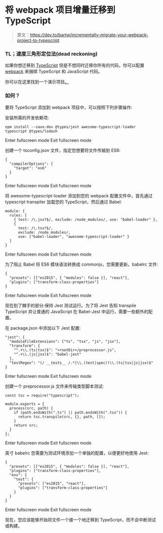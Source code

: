 # 将 webpack 项目增量迁移到 TypeScript

> 原文：<https://dev.to/bartw/incrementally-migrate-your-webpack-project-to-typescript>

### TL；速度三角形定位法(dead reckoning)

如果你想迁移到 [TypeScript](https://www.typescriptlang.org/) 但是不想同时迁移你所有的代码，你可以配置 [webpack](https://webpack.github.io/) 来捆绑 TypeScript 和 JavaScript 代码。

你可以在这里找到一个演示项目[。](https://github.com/bartw/incrementally_migrate_to_typescript)

### 如何？

要将 TypeScript 添加到 webpack 项目中，可以按照下列步骤操作:

安装所需的开发依赖项:

```
npm install --save-dev @types/jest awesome-typescript-loader typescript @types/lodash 
```

Enter fullscreen mode Exit fullscreen mode

创建一个 tsconfig.json 文件，指定您想要将文件传输到 ES6:

```
{
  "compilerOptions": {
    "target": "es6"
  }
} 
```

Enter fullscreen mode Exit fullscreen mode

将 awesome-typescript-loader 添加到您的 webpack 配置文件中，首先通过 typescript transpiler 加载您的 TypeScript，然后通过 Babel:

```
module: {
  rules: [
    { test: /\.jsx?$/, exclude: /node_modules/, use: "babel-loader" },
    { 
      test: /\.tsx?$/, 
      exclude: /node_modules/, 
      use: ["babel-loader", "awesome-typescript-loader" }
  ]
} 
```

Enter fullscreen mode Exit fullscreen mode

为了阻止 Babel 将 ES6 模块语法转换成 commonjs，您需要更新。babelrc 文件:

```
{
  "presets": [["es2015", { "modules": false }], "react"],
  "plugins": ["transform-class-properties"]
} 
```

Enter fullscreen mode Exit fullscreen mode

现在到了棘手的部分:保持 Jest 测试运行。为了将 Jest 告知 transpile TypeScript 并让普通的 JavaScript 在 Babel-Jest 中运行，需要一些额外的配置。

在 package.json 中添加以下 Jest 配置:

```
"jest": {
  "moduleFileExtensions": ["ts", "tsx", "js", "jsx"],
  "transform": {
    "^.+\\.(ts|tsx)$": "<rootDir>/preprocessor.js",
    "^.+\\.(js|jsx)$": "babel-jest"
  },
  "testRegex": "(/ __tests__ /.*|\\.(test|spec))\\.(ts|tsx|js|jsx)$"
} 
```

Enter fullscreen mode Exit fullscreen mode

创建一个 preprocessor.js 文件来传输类型脚本测试:

```
const tsc = require("typescript");

module.exports = {
  process(src, path) {
    if (path.endsWith(".ts") || path.endsWith(".tsx")) {
      return tsc.transpile(src, {}, path, []);
    }
    return src;
  }
}; 
```

Enter fullscreen mode Exit fullscreen mode

英寸 babelrc 您需要为测试环境添加一个单独的配置，以便更好地使用 Jest:

```
{
  "presets": [["es2015", { "modules": false }], "react"],
  "plugins": ["transform-class-properties"],
  "env": {
    "test": {
      "presets": ["es2015", "react"],
      "plugins": ["transform-class-properties"]
    }
  }
} 
```

Enter fullscreen mode Exit fullscreen mode

现在，您应该能够开始将文件一个接一个地迁移到 TypeScript，而不会中断测试或构建。